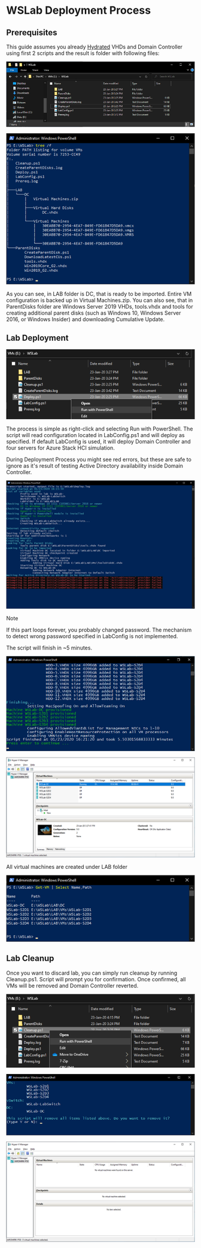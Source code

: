 # WSLab Deployment Process

## Prerequisites

This guide assumes you already [Hydrated](../WSLab-Hydration/wslab-hydration.md) VHDs and Domain Controller using first 2 scripts and the result is folder with following files:

![](WSLab-Deployment/media/Explorer01.png)

![](WSLab-Deployment/media/PowerShell01.png)

As you can see, in LAB folder is DC, that is ready to be imported. Entire VM configuration is backed up in Virtual Machines.zip. You can also see, that in ParentDisks folder are Windows Server 2019 VHDs, tools.vhdx and tools for creating additional parent disks (such as Windows 10, Windows Server 2016, or Windows Insider) and downloading Cumulative Update.

## Lab Deployment

![](WSLab-Deployment/media/Explorer02.png)

The process is simple as right-click and selecting Run with PowerShell. The script will read configuration located in LabConfig.ps1 and will deploy as specified. If default LabConfig is used, it will deploy Domain Controller and four servers for Azure Stack HCI simulation.

During Deployment Process you might see red errors, but these are safe to ignore as it's result of testing Active Directory availability inside Domain Controller.

![](WSLab-Deployment/media/PowerShell02.png)

> [!NOTE]
> If this part loops forever, you probably changed password. The mechanism to detect wrong password specified in LabConfig is not implemented.

The script will finish in ~5 minutes.

![](WSLab-Deployment/media/PowerShell03.png)

![](WSLab-Deployment/media/Hyper-V_Manager01.png)

All virtual machines are created under LAB folder

![](WSLab-Deployment/media/PowerShell04.png)

## Lab Cleanup

Once you want to discard lab, you can simply run cleanup by running Cleanup.ps1. Script will prompt you for confirmation. Once confirmed, all VMs will be removed and Domain Controller reverted.

![](WSLab-Deployment/media/Explorer03.png)

![](WSLab-Deployment/media/PowerShell05.png)

![](WSLab-Deployment/media/Hyper-V_Manager02.png)